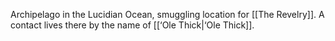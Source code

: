 Archipelago in the Lucidian Ocean, smuggling location for [[The Revelry]]. A contact lives there by the name of [[‘Ole Thick|‘Ole Thick]].